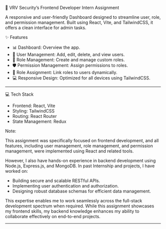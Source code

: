 🌟 VRV Security’s Frontend Developer Intern Assignment

A responsive and user-friendly Dashboard designed to streamline user, role, and permission management. Built using React, Vite, and TailwindCSS, it offers a clean interface for admin tasks.

✨ Features

- 📊 Dashboard: Overview the app.
- 👥 User Management: Add, edit, delete, and view users.
- 🔑 Role Management: Create and manage custom roles.
- 🛡️ Permission Management: Assign permissions to roles.
- 🔗 Role Assignment: Link roles to users dynamically.
- 💻 Responsive Design: Optimized for all devices using TailwindCSS.

---

💻 Tech Stack

- Frontend: React, Vite
- Styling: TailwindCSS
- Routing: React Router
- State Management: Redux

Note:

This assignment was specifically focused on frontend development, and all features, including user management, role management, and permission management, were implemented using React and related tools.

However, I also have hands-on experience in backend development using Node.js, Express.js, and MongoDB. In past Internship and projects, I have worked on:

- Building secure and scalable RESTful APIs.
- Implementing user authentication and authorization.
- Designing robust database schemas for efficient data management.

This expertise enables me to work seamlessly across the full-stack development spectrum when required. While this assignment showcases my frontend skills, my backend knowledge enhances my ability to collaborate effectively on end-to-end projects.

---
